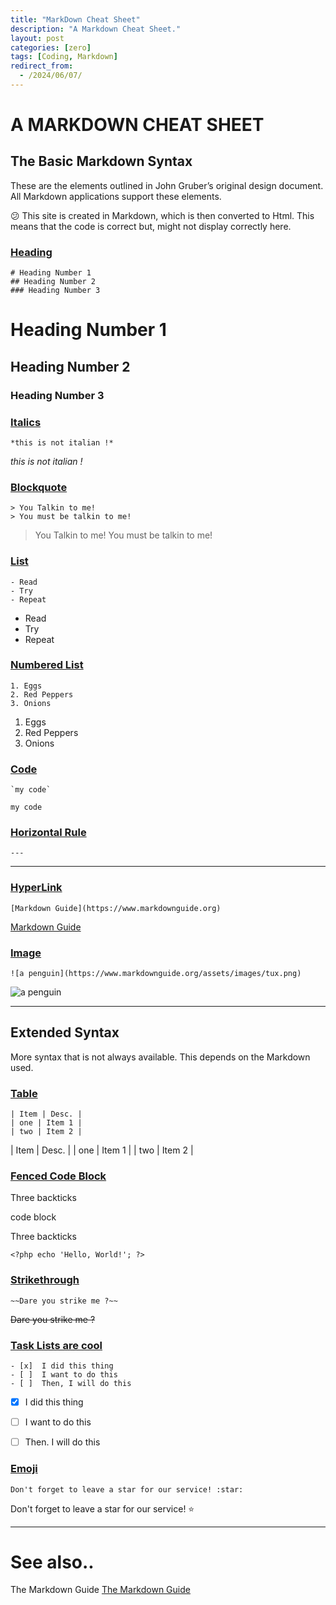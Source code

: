 ```yaml
---
title: "MarkDown Cheat Sheet"
description: "A Markdown Cheat Sheet."
layout: post
categories: [zero]
tags: [Coding, Markdown]
redirect_from:
  - /2024/06/07/
---
```

# A MARKDOWN CHEAT SHEET

## The Basic Markdown Syntax

These are the elements outlined in John Gruber’s original design document. All Markdown applications support these elements.


:confused: This site is created in Markdown, which is then converted to Html. This means that the code is correct but, might not display correctly here. 

### <u>Heading</u>

```
# Heading Number 1
## Heading Number 2
### Heading Number 3
```

# Heading Number 1
## Heading Number 2
### Heading Number 3


### <u>Italics</u>

```
*this is not italian !*
```

*this is not italian !*


### <u>Blockquote</u>

```
> You Talkin to me!
> You must be talkin to me!
```

> You Talkin to me!
> You must be talkin to me!


### <u>List</u>

```
- Read
- Try
- Repeat
```

- Read
- Try
- Repeat

### <u>Numbered List</u>

```
1. Eggs
2. Red Peppers
3. Onions
```

1. Eggs
2. Red Peppers
3. Onions


### <u>Code</u>

```
`my code`
```

`my code`

### <u>Horizontal Rule</u>
```
---
```

---

### <u>HyperLink</u>
```
[Markdown Guide](https://www.markdownguide.org)
```

[Markdown Guide](https://www.markdownguide.org)

### <u>Image</u>
```
![a penguin](https://www.markdownguide.org/assets/images/tux.png)
```

![a penguin](https://www.markdownguide.org/assets/images/tux.png)

---

## Extended Syntax

More syntax that is not always available. This depends on the Markdown used.

### <u>Table</u>
```
| Item | Desc. |
| one | Item 1 |
| two | Item 2 |
```

| Item | Desc. |
| one | Item 1 |
| two | Item 2 |

### <u>Fenced Code Block</u>
Three backticks

code block

Three backticks

```
<?php echo 'Hello, World!'; ?>
```

### <u>Strikethrough</u>
```
~~Dare you strike me ?~~
```

~~Dare you strike me ?~~

### <u>Task Lists are cool</u>
```
- [x]  I did this thing
- [ ]  I want to do this
- [ ]  Then, I will do this
```

- [x] I did this thing
- [ ] I want to do this
- [ ] Then. I will do this


### <u>Emoji</u>
```
Don't forget to leave a star for our service! :star:
```


Don't forget to leave a star for our service! :star:

---
# See also..

The Markdown Guide [The Markdown Guide](https://www.markdownguide.org)
